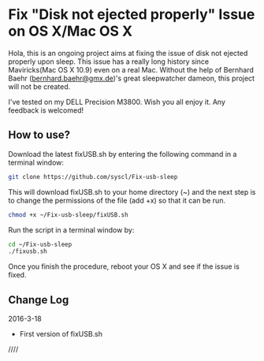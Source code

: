 Fix "Disk not ejected properly" Issue on OS X/Mac OS X
============

Hola, this is an ongoing project aims at fixing the issue of disk not ejected properly upon sleep. This issue has a really long history since Maviricks(Mac OS X 10.9) even on a real Mac. Without the help of Bernhard Baehr (bernhard.baehr@gmx.de)'s great sleepwatcher dameon, this project will not be created. 

I've tested on my DELL Precision M3800. Wish you all enjoy it. Any feedback is welcomed! 

How to use?
----------------
Download the latest fixUSB.sh by entering the following command in a terminal window:

``` sh
git clone https://github.com/syscl/Fix-usb-sleep
```


This will download fixUSB.sh to your home directory (~) and the next step is to change the permissions of the file (add +x) so that it can be run.
 
``` sh
chmod +x ~/Fix-usb-sleep/fixUSB.sh
```


Run the script in a terminal window by:

``` sh
cd ~/Fix-usb-sleep
./fixusb.sh
```

Once you finish the procedure, reboot your OS X and see if the issue is fixed.

Change Log
----------------

2016-3-18

- First version of fixUSB.sh

////